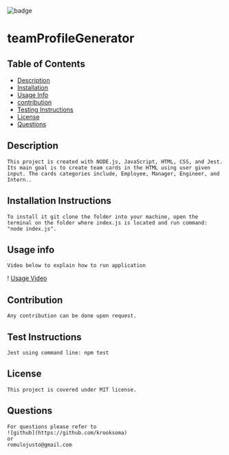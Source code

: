 ![badge](https://img.shields.io/static/v1?label=license&message=MIT&color=<green>)

# teamProfileGenerator


    
    

## Table of Contents
    
* [Description](#description)
* [Installation](#installation-instructions)
* [Usage Info](#usage-info)
* [contribution](#contribution)
* [Testing Instructions](#test-instructions)
* [License](#license)
* [Questions](#questions)
    

## Description
    This project is created with NODE.js, JavaScript, HTML, CSS, and Jest. Its main goal is to create team cards in the HTML using user given input. The cards categories include, Employee, Manager, Engineer, and Intern..

## Installation Instructions
    To install it git clone the folder into your machine, open the terminal on the folder where index.js is located and run command: "node index.js".

## Usage info
    Video below to explain how to run application
! [Usage Video](https://drive.google.com/file/d/1NRW065QUWZIPIjI_kpkFVsXNNE2dpth4/view)
## Contribution
    Any contribution can be done upon request.

## Test Instructions
    Jest using command line: npm test   

## License
    This project is covered under MIT license.

## Questions
    For questions please refer to 
    ![github](https://github.com/krooksoma)  
    or
    romulojusto@gmail.com
    